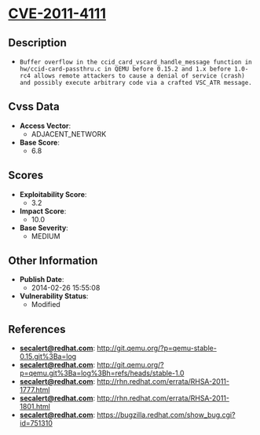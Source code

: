 
# [CVE-2011-4111](http://git.qemu.org/?p=qemu-stable-0.15.git%3Ba=log)

## Description

- `Buffer overflow in the ccid_card_vscard_handle_message function in hw/ccid-card-passthru.c in QEMU before 0.15.2 and 1.x before 1.0-rc4 allows remote attackers to cause a denial of service (crash) and possibly execute arbitrary code via a crafted VSC_ATR message.`

## Cvss Data

- **Access Vector**:
  - ADJACENT_NETWORK
- **Base Score**:
  - 6.8

## Scores

- **Exploitability Score**:
  - 3.2
- **Impact Score**:
  - 10.0
- **Base Severity**:
  - MEDIUM

## Other Information

- **Publish Date**:
  - 2014-02-26 15:55:08
- **Vulnerability Status**:
  - Modified

## References

- **secalert@redhat.com**: http://git.qemu.org/?p=qemu-stable-0.15.git%3Ba=log
- **secalert@redhat.com**: http://git.qemu.org/?p=qemu.git%3Ba=log%3Bh=refs/heads/stable-1.0
- **secalert@redhat.com**: http://rhn.redhat.com/errata/RHSA-2011-1777.html
- **secalert@redhat.com**: http://rhn.redhat.com/errata/RHSA-2011-1801.html
- **secalert@redhat.com**: https://bugzilla.redhat.com/show_bug.cgi?id=751310
